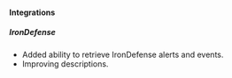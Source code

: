 
#### Integrations
##### IronDefense
- Added ability to retrieve IronDefense alerts and events.
- Improving descriptions.
